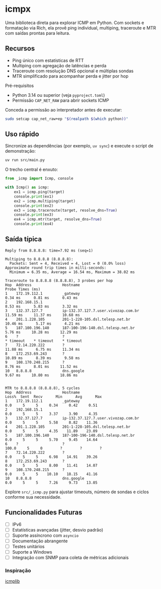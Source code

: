 # icmpx

Uma biblioteca direta para explorar ICMP em Python. Com sockets e formatação via Rich, ela provê ping individual, multiping, traceroute e MTR com saídas prontas para leitura.

## Recursos

- Ping único com estatísticas de RTT
- Multiping com agregação de latências e perda
- Traceroute com resolução DNS opcional e múltiplas sondas
- MTR simplificado para acompanhar perda e jitter por hop

Pré-requisitos

- Python 3.14 ou superior (veja `pyproject.toml`)
- Permissão `CAP_NET_RAW` para abrir sockets ICMP

Conceda a permissão ao interpretador antes de executar:

```bash
sudo setcap cap_net_raw+ep "$(realpath $(which python))"
```

## Uso rápido

Sincronize as dependências (por exemplo, `uv sync`) e execute o script de demonstração:

```bash
uv run src/main.py
```

O trecho central é enxuto:

```python
from _icmp import Icmp, console

with Icmp() as icmp:
    ex1 = icmp.ping(target)
    console.print(ex1)
    ex2 = icmp.multiping(target)
    console.print(ex2)
    ex3 = icmp.traceroute(target, resolve_dns=True)
    console.print(ex3)
    ex4 = icmp.mtr(target, resolve_dns=True)
    console.print(ex4)

```

## Saída típica

```text
Reply from 8.8.8.8: time=7.92 ms (seq=1)

Multiping to 8.8.8.8 (8.8.8.8):
  Packets: Sent = 4, Received = 4, Lost = 0 (0.0% loss)
Approximate round trip times in milli-seconds:
  Minimum = 6.35 ms, Average = 16.54 ms, Maximum = 38.02 ms

Traceroute to 8.8.8.8 (8.8.8.8), 3 probes per hop
Hop  Address              Hostname                                     Probe Times (ms)
1    172.19.112.1         _gateway                                      0.34 ms      0.81 ms      0.43 ms
2    192.168.15.1                                                      8.53 ms      5.83 ms      3.32 ms
3    132.37.127.7         ip-132.37.127.7.user.vivozap.com.br          11.59 ms     11.37 ms     10.68 ms
4    201.1.228.105        201-1-228-105.dsl.telesp.net.br              10.46 ms      5.17 ms      4.21 ms
5    187.100.196.140      187-100-196-140.dsl.telesp.net.br             5.76 ms     10.28 ms     12.29 ms
6    ?                    ?                                           * timeout    * timeout    * timeout
7    72.14.220.222        ?                                            11.88 ms      6.75 ms     11.34 ms
8    172.253.69.243       ?                                            10.89 ms      8.39 ms      9.58 ms
9    108.170.248.215      ?                                             8.76 ms      8.01 ms     11.52 ms
10   8.8.8.8              dns.google                                    9.67 ms     10.80 ms     18.86 ms


MTR to 8.8.8.8 (8.8.8.8), 5 cycles
Hop  Address              Hostname                                  Loss%  Sent  Recv      Min      Avg      Max
1    172.19.112.1         _gateway                                    0.0     5     5     0.34     0.42     0.51
2    192.168.15.1                                                     0.0     5     5     3.37     3.90     4.35
3    132.37.127.7         ip-132.37.127.7.user.vivozap.com.br         0.0     5     5     5.58     8.82    11.36
4    201.1.228.105        201-1-228-105.dsl.telesp.net.br             0.0     5     5     4.35    11.89    23.09
5    187.100.196.140      187-100-196-140.dsl.telesp.net.br           0.0     5     5     5.70     9.45    14.64
6    ?                    ?                                         100.0     5     0        ?        ?        ?
7    72.14.220.222        ?                                           0.0     5     5     6.98    14.91    39.26
8    172.253.69.243       ?                                           0.0     5     5     8.00    11.41    14.07
9    108.170.248.215      ?                                           0.0     5     5    10.10    18.15    41.16
10   8.8.8.8              dns.google                                  0.0     5     5     7.26     9.73    13.05
```

Explore `src/_icmp.py` para ajustar timeouts, número de sondas e ciclos conforme sua necessidade.

## Funcionalidades Futuras

- [ ] IPv6
- [ ] Estatísticas avançadas (jitter, desvio padrão)
- [ ] Suporte assíncrono com `asyncio`
- [ ] Documentação abrangente
- [ ] Testes unitários
- [ ] Suporte a Windows
- [ ] Integração com SNMP para coleta de métricas adicionais

### Inspiração

[icmplib](https://github.com/ValentinBELYN/icmplib.git)
